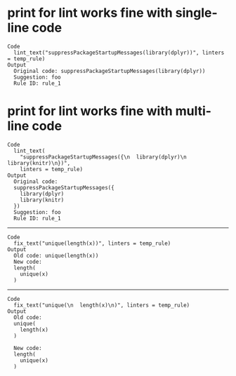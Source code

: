 # print for lint works fine with single-line code

    Code
      lint_text("suppressPackageStartupMessages(library(dplyr))", linters = temp_rule)
    Output
      Original code: suppressPackageStartupMessages(library(dplyr)) 
      Suggestion: foo 
      Rule ID: rule_1 
      

# print for lint works fine with multi-line code

    Code
      lint_text(
        "suppressPackageStartupMessages({\n  library(dplyr)\n  library(knitr)\n})",
        linters = temp_rule)
    Output
      Original code:
      suppressPackageStartupMessages({
        library(dplyr)
        library(knitr)
      })
      Suggestion: foo
      Rule ID: rule_1 
      

---

    Code
      fix_text("unique(length(x))", linters = temp_rule)
    Output
      Old code: unique(length(x)) 
      New code:
      length(
        unique(x)
      )

---

    Code
      fix_text("unique(\n  length(x)\n)", linters = temp_rule)
    Output
      Old code:
      unique(
        length(x)
      )
      
      New code:
      length(
        unique(x)
      )

